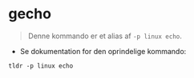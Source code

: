 # gecho

> Denne kommando er et alias af `-p linux echo`.

- Se dokumentation for den oprindelige kommando:

`tldr -p linux echo`
